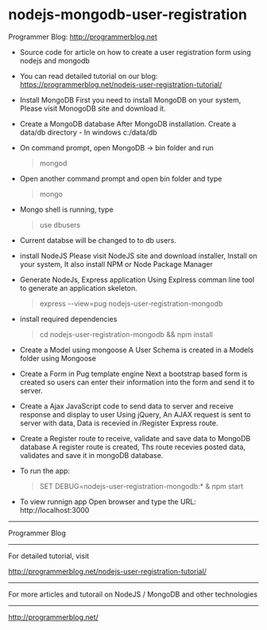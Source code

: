 # nodejs-mongodb-user-registration

Programmer Blog: http://programmerblog.net

- Source code for article on how to create a user registration form using nodejs and mongodb

- You can read detailed tutorial on our blog: https://programmerblog.net/nodejs-user-registration-tutorial/


 - Install MongoDB
   First you need to install MongoDB on your system, Please visit MonogoDB site and download it.
 
 - Create a MongoDB database
    After MongoDB installation. Create a data/db directory - In windows c:/data/db
   
 - On command prompt, open MongoDB -> bin folder and run
    > mongod
    
 - Open another command prompt and open bin folder and type
    > mongo
    
  - Mongo shell is running, type 
    
    > use dbusers
    
  - Current databse will be changed to to db users.
 
 - install NodeJS
   Please visit NodeJS site and download installer, Install on your system, It also install NPM or Node Package Manager
   
 - Generate NodeJs, Express application
   Using Explress comman line tool to generate an application skeleton.
  
    > express --view=pug nodejs-user-registration-mongodb
 
 - install required dependencies
  
    > cd nodejs-user-registration-mongodb && npm install

 - Create a Model using mongoose
   A User Schema is created in a Models folder using Mongoose
   
 - Create a Form in Pug template engine
   Next a bootstrap based form is created so users can enter their information into the form and send it to server.
    
 - Create a Ajax JavaScript code to send data to server and receive response and display to user
   Using jQuery, An AJAX request is sent to server with data, Data is recevied in /Register Express route.
 
 - Create a Register route to receive, validate and save data to MongoDB database
   A register route is created, Ths route recevies posted data, validates and save it in mongoDB database.
 
 - To run the app:
 
     > SET DEBUG=nodejs-user-registration-mongodb:* & npm start
     
  - To view runnign app
    Open browser and type the URL: http://localhost:3000
    
    
***
Programmer Blog
****


For detailed tutorial, visit 

 http://programmerblog.net/nodejs-user-registration-tutorial/

****
 For more articles and tutorail on NodeJS / MongoDB and other technologies
***

 http://programmerblog.net/





    
